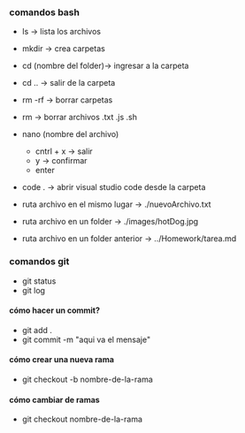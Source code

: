 

### comandos bash
- ls -> lista los archivos
- mkdir -> crea carpetas
- cd (nombre del folder)-> ingresar a la carpeta
- cd .. -> salir de la carpeta
- rm -rf -> borrar carpetas
- rm -> borrar archivos .txt .js .sh
- nano (nombre del archivo)
    - cntrl + x -> salir
    - y -> confirmar
    - enter
- code . -> abrir visual studio code desde la carpeta

- ruta archivo en el mismo lugar -> ./nuevoArchivo.txt

- ruta archivo en un folder -> ./images/hotDog.jpg

- ruta archivo en un folder anterior -> ../Homework/tarea.md

### comandos git 
- git status
- git log
#### cómo hacer un commit?
- git add .
- git commit -m "aqui va el mensaje"
#### cómo crear una nueva rama
- git checkout -b nombre-de-la-rama
#### cómo cambiar de ramas
- git checkout nombre-de-la-rama
